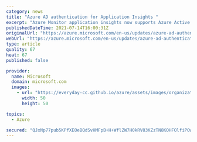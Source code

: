 ```yaml
---
category: news
title: "Azure AD authentication for Application Insights "
excerpt: "Azure Monitor application insights now supports Azure Active Directory authentication. helping you ensure that only authenticated telemetry is ingested."
publishedDateTime: 2021-07-14T16:00:31Z
originalUrl: "https://azure.microsoft.com/en-us/updates/azure-ad-authentication-for-application-insights/"
webUrl: "https://azure.microsoft.com/en-us/updates/azure-ad-authentication-for-application-insights/"
type: article
quality: 67
heat: 67
published: false

provider:
  name: Microsoft
  domain: microsoft.com
  images:
    - url: "https://everyday-cc.github.io/azure/assets/images/organizations/microsoft.com-50x50.jpg"
      width: 50
      height: 50

topics:
  - Azure

secured: "QJxNp77pub5KPfXEOeBQdSvHMFpB+H+WflZW7H0kRV83KZzTN8KOHFOlfiPOwjSvSQZXaP/6KqHnF/vtJr51JquKaNd6U7QlNi5HDY2PCfPIjqHyyLmv2CVZotLrP8jMgz3Wxo/3SdiFX5253Zo1TV5/sW98+eAEVnrzWe0b3cL+lInAOq5p+x4znHNEyuk3Dt5PGalNDgIMX6PmILPHMmJ2AQH8hHbcuRY5pzz82O4hncx6WUsetC3x24eQEiey4639cPPHW3Dzi8Lgymsqwe4WEiNyGGxTx56cCml5ugZxZL2q4On+pttSY40WmbzldsuPca754dD02O7bALWcqkTmQGql408mqU8doVe068o=;nozgChL7RjLxxxpWf366yw=="
---
```


